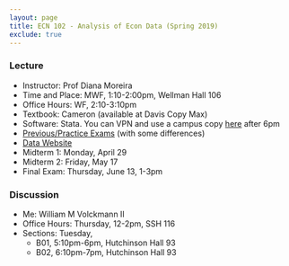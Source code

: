 ```yaml
---
layout: page
title: ECN 102 - Analysis of Econ Data (Spring 2019)
exclude: true
---
```



### Lecture
* Instructor: Prof Diana Moreira
* Time and Place: MWF, 1:10-2:00pm, Wellman Hall 106
* Office Hours: WF, 2:10-3:10pm
* Textbook: Cameron (available at Davis Copy Max)
* Software: Stata. You can VPN and use a campus copy [here](https://virtuallab.ucdavis.edu/) after 6pm
* [Previous/Practice Exams](http://cameron.econ.ucdavis.edu/e102/supp102.html) (with some differences)
* [Data Website](http://cameron.econ.ucdavis.edu/ECN102SPRING/AED_DATA.html)
* Midterm 1: Monday, April 29
* Midterm 2: Friday, May 17
* Final Exam: Thursday, June 13, 1-3pm


### Discussion
* Me: William M Volckmann II
* Office Hours: Thursday, 12-2pm, SSH 116
* Sections: Tuesday,
  * B01, 5:10pm-6pm, Hutchinson Hall 93
  * B02, 6:10pm-7pm, Hutchinson Hall 93
